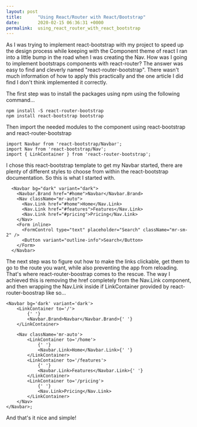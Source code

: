 ```yaml
---
layout: post
title:      "Using React/Router with React/Bootstrap"
date:       2020-02-15 06:36:31 +0000
permalink:  using_react_router_with_react_bootstrap
---
```



As I was trying to implement react-bootstrap with my project to speed up the design process while keeping with the Component theme of react I ran into a little bump in the road when I was creating the Nav. How was I going to implement bootstraps components with react-router? The answer was easy to find and cleverly named "react-router-bootstrap". There wasn't much information of how to apply this practically and the one article I did find I don't think implemented it correctly. 

The first step was to install the packages using npm using the following command...

```
npm install -S react-router-bootstrap
npm install react-bootstrap bootstrap

```
Then import the needed modules to the component using react-bootstrap and react-router-bootstrap

```
import Navbar from 'react-bootstrap/Navbar';
import Nav from 'react-bootstrap/Nav';
import { LinkContainer } from 'react-router-bootstrap';
```

I chose this react-bootstrap template to get my Navbar started, there are plenty of different styles to choose from within the react-bootstrap documentation. So this is what I started with. 

```
  <Navbar bg="dark" variant="dark">
    <Navbar.Brand href="#home">Navbar</Navbar.Brand>
    <Nav className="mr-auto">
      <Nav.Link href="#home">Home</Nav.Link>
      <Nav.Link href="#features">Features</Nav.Link>
      <Nav.Link href="#pricing">Pricing</Nav.Link>
    </Nav>
    <Form inline>
      <FormControl type="text" placeholder="Search" className="mr-sm-2" />
      <Button variant="outline-info">Search</Button>
    </Form>
  </Navbar>
```
The next step was to figure out how to make the links clickable, get them to go to the route you want, while also preventing the app from reloading. That's where react-router-boostrap comes to the rescue. The way I achieved this is removing the href completely from the Nav.Link component, and then wrapping the Nav.Link inside if LinkContainer provided by react-router-boostrap like so...

```
<Navbar bg='dark' variant='dark'>
	<LinkContainer to='/'>
		{' '}
		<Navbar.Brand>Navbar</Navbar.Brand>{' '}
	</LinkContainer>

	<Nav className='mr-auto'>
		<LinkContainer to='/home'>
			{' '}
			<Navbar.Link>Home</Navbar.Link>{' '}
		</LinkContainer>
		<LinkContainer to='/features'>
			{' '}
			<Navbar.Link>Features</Navbar.Link>{' '}
		</LinkContainer>
		<LinkContainer to='/pricing'>
			{' '}
			<Nav.Link>Pricing</Nav.Link>
		</LinkContainer>
	</Nav>
</Navbar>;
```

And that's it nice and simple!
